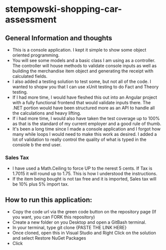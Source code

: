# stempowski-shopping-car-assessment

## General Information and thoughts
- This is a console application. I kept it simple to show some object oriented programming. 
- You will see some models and a basic class I am using as a controller. The controller will house methods to validate console inputs as well as building the merchandise item object and generating the receipt with calculated fields. 
- I also added a testing solution to test some, but not all of the code. I wanted to shopw you that I can use xUnit testing to do Fact and Theory testing. 
- If I had more time, I would have fleshed this out into an Angular project with a fully functional frontend that would validate inputs there. The .NET portion would have been structured more as an API to handle all the calculations and heavy lifting. 
- If i had more time, I would also have taken the test coverage up to 100% as that is the standard of my current employer and a good rule of thumb. 
- It's been a long time since I made a console application and I forgot how many while loops I would need to make this work as desired. I added a lot of validation to really control the quality of what is typed in the consiole b the end user. 

### Sales Tax
- I have used a Math.Ceiling to force UP to the nerest 5 cents. If Tax is 1.7015 it will round up to 1.75. This is how I understood the instructions.
- If the item being bought is not tax free and it is imported, Sales tax will be 10% plus 5% import tax.

## How to run this application:
- Copy the code url via the green code button on the repository page (If you want, you can FORK this repository)
- Create a new folder on you Desktop and open a GitBash terminal. 
- In your terminal, type git clone {PASTE THE LINK HERE}
- Once cloned, open this in Visual Studio and Right Click on the solution and select Restore NuGet Packages
- Click 